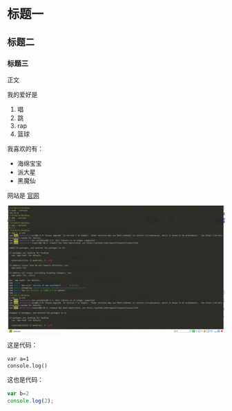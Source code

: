 # 标题一

## 标题二

### 标题三

正文

我的爱好是
1. 唱
2. 跳
3. rap
4. 篮球

我喜欢的有：
* 海绵宝宝
* 派大星
* 黑魔仙 

网站是 [官网](https://)

![图片](1.png)

这是代码：

    var a=1
    console.log()
    
这也是代码：
```javascript
var b=2
console.log(2);
```